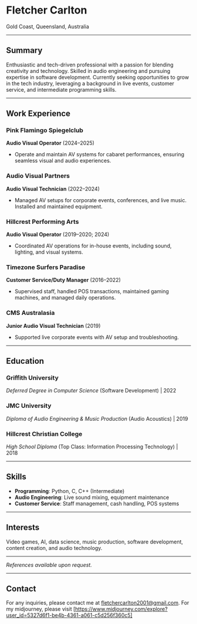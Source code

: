 # Fletcher Carlton

Gold Coast, Queensland, Australia

---

## Summary

Enthusiastic and tech-driven professional with a passion for blending creativity and technology. Skilled in audio engineering and pursuing expertise in software development. Currently seeking opportunities to grow in the tech industry, leveraging a background in live events, customer service, and intermediate programming skills.

---

## Work Experience

### Pink Flamingo Spiegelclub

**Audio Visual Operator** (2024–2025)

- Operate and maintain AV systems for cabaret performances, ensuring seamless visual and audio experiences.

### Audio Visual Partners

**Audio Visual Technician** (2022–2024)

- Managed AV setups for corporate events, conferences, and live music. Installed and maintained equipment.

### Hillcrest Performing Arts

**Audio Visual Operator** (2019–2020; 2024)

- Coordinated AV operations for in-house events, including sound, lighting, and visual systems.

### Timezone Surfers Paradise

**Customer Service/Duty Manager** (2016–2022)

- Supervised staff, handled POS transactions, maintained gaming machines, and managed daily operations.

### CMS Australasia

**Junior Audio Visual Technician** (2019)

- Supported live corporate events with AV setup and troubleshooting.

---

## Education

### Griffith University

*Deferred Degree in Computer Science* (Software Development) | 2022

### JMC University

*Diploma of Audio Engineering & Music Production* (Audio Acoustics) | 2019

### Hillcrest Christian College

*High School Diploma* (Top Class: Information Processing Technology) | 2018

---

## Skills

- **Programming**: Python, C, C++ (Intermediate)
- **Audio Engineering**: Live sound mixing, equipment maintenance
- **Customer Service**: Staff management, cash handling, POS systems

---

## Interests

Video games, AI, data science, music production, software development, content creation, and audio technology.

---

*References available upon request.*

---

## Contact

For any inquiries, please contact me at [fletchercarlton2001@gmail.com](mailto:fletchercarlton2001@gmail.com).
For my midjourney, please visit [https://www.midjourney.com/explore?user_id=5327d6f1-be4b-4361-a061-c5d256f360c5]
